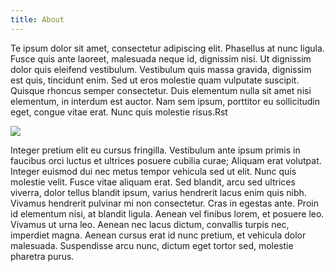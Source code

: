```yaml
---
title: About
---
```

Te ipsum dolor sit amet, consectetur adipiscing elit. Phasellus at nunc ligula. Fusce quis ante laoreet, malesuada neque id, dignissim nisi. Ut dignissim dolor quis eleifend vestibulum. Vestibulum quis massa gravida, dignissim est quis, tincidunt enim. Sed ut eros molestie quam vulputate suscipit. Quisque rhoncus semper consectetur. Duis elementum nulla sit amet nisi elementum, in interdum est auctor. Nam sem ipsum, porttitor eu sollicitudin eget, congue vitae erat. Nunc quis molestie risus.Rst

![](/img/cornbread.jpeg)

Integer pretium elit eu cursus fringilla. Vestibulum ante ipsum primis in faucibus orci luctus et ultrices posuere cubilia curae; Aliquam erat volutpat. Integer euismod dui nec metus tempor vehicula sed ut elit. Nunc quis molestie velit. Fusce vitae aliquam erat. Sed blandit, arcu sed ultrices viverra, dolor tellus blandit ipsum, varius hendrerit lacus enim quis nibh. Vivamus hendrerit pulvinar mi non consectetur. Cras in egestas ante. Proin id elementum nisi, at blandit ligula. Aenean vel finibus lorem, et posuere leo. Vivamus ut urna leo. Aenean nec lacus dictum, convallis turpis nec, imperdiet magna. Aenean cursus erat id nunc pretium, et vehicula dolor malesuada. Suspendisse arcu nunc, dictum eget tortor sed, molestie pharetra purus.